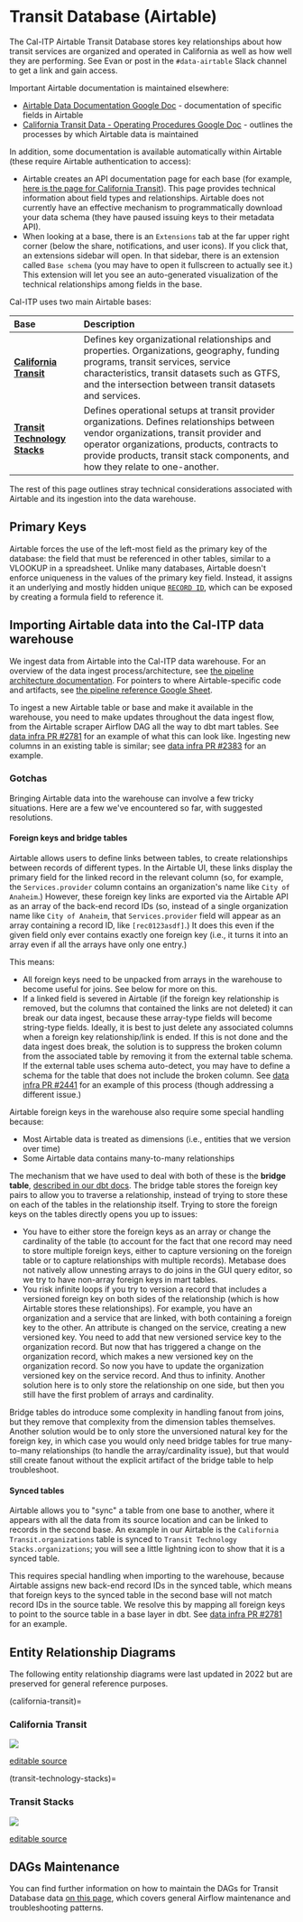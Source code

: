 # Transit Database (Airtable)

The Cal-ITP Airtable Transit Database stores key relationships about how transit services are organized and operated in California as well as how well they are performing. See Evan or post in the `#data-airtable` Slack channel to get a link and gain access.

Important Airtable documentation is maintained elsewhere:

- [Airtable Data Documentation Google Doc](https://docs.google.com/document/d/1KvlYRYB8cnyTOkT1Q0BbBmdQNguK_AMzhSV5ELXiZR4/edit#heading=h.u7y2eosf0i1d) - documentation of specific fields in Airtable
- [California Transit Data - Operating Procedures Google Doc](https://docs.google.com/document/d/1IO8x9-31LjwmlBDH0Jri-uWI7Zygi_IPc9nqd7FPEQM/edit#) -  outlines the processes by which Airtable data is maintained

In addition, some documentation is available automatically within Airtable (these require Airtable authentication to access):

- Airtable creates an API documentation page for each base (for example, [here is the page for California Transit](https://airtable.com/appPnJWrQ7ui4UmIl/api/docs)). This page provides technical information about field types and relationships. Airtable does not currently have an effective mechanism to programmatically download your data schema (they have paused issuing keys to their metadata API).
- When looking at a base, there is an `Extensions` tab at the far upper right corner (below the share, notifications, and user icons). If you click that, an extensions sidebar will open. In that sidebar, there is an extension called `Base schema` (you may have to open it fullscreen to actually see it.) This extension will let you see an auto-generated visualization of the technical relationships among fields in the base.

Cal-ITP uses two main Airtable bases:

| **Base**                                                    | **Description**                                                                                                                                                                                                                                                       |
| :---------------------------------------------------------- | :-------------------------------------------------------------------------------------------------------------------------------------------------------------------------------------------------------------------------------------------------------------------- |
| [**California Transit**](#california-transit)               | Defines key organizational relationships and properties. Organizations, geography, funding programs,  transit services, service characteristics, transit datasets such as GTFS, and the intersection between transit datasets and services.                           |
| [**Transit Technology Stacks**](#transit-technology-stacks) | Defines operational setups at transit provider organizations. Defines relationships between vendor organizations, transit provider and operator organizations, products, contracts to provide products, transit stack components, and how they relate to one-another. |

The rest of this page outlines stray technical considerations associated with Airtable and its ingestion into the data warehouse.

## Primary Keys

Airtable forces the use of the left-most field as the primary key of the database: the field that must be referenced in other tables, similar to a VLOOKUP in a spreadsheet. Unlike many databases, Airtable doesn't enforce uniqueness in the values of the primary key field.  Instead, it assigns it an underlying and mostly hidden unique [`RECORD ID`](https://support.airtable.com/hc/en-us/articles/360051564873-Record-ID), which can be exposed by creating a formula field to reference it.

## Importing Airtable data into the Cal-ITP data warehouse

We ingest data from Airtable into the Cal-ITP data warehouse. For an overview of the data ingest process/architecture, see [the pipeline architecture documentation](architecture-data). For pointers to where Airtable-specific code and artifacts, see [the pipeline reference Google Sheet](https://docs.google.com/spreadsheets/d/1bv1K5lZMnq1eCSZRy3sPd3MgbdyghrMl4u8HvjNjWPw/edit#gid=0).

To ingest a new Airtable table or base and make it available in the warehouse, you need to make updates throughout the data ingest flow, from the Airtable scraper Airflow DAG all the way to dbt mart tables. See [data infra PR #2781](https://github.com/cal-itp/data-infra/pull/2781) for an example of what this can look like. Ingesting new columns in an existing table is similar; see [data infra PR #2383](https://github.com/cal-itp/data-infra/pull/2383) for an example.

### Gotchas

Bringing Airtable data into the warehouse can involve a few tricky situations. Here are a few we've encountered so far, with suggested resolutions.

#### Foreign keys and bridge tables

Airtable allows users to define links between tables, to create relationships between records of different types. In the Airtable UI, these links display the primary field for the linked record in the relevant column (so, for example, the `Services.provider` column contains an organization's name like `City of Anaheim`.) However, these foreign key links are exported via the Airtable API as an array of the back-end record IDs (so, instead of a single organization name like `City of Anaheim`, that `Services.provider` field will appear as an array containing a record ID, like `[rec0123asdf]`.) It does this even if the given field only ever contains exactly one foreign key (i.e., it turns it into an array even if all the arrays have only one entry.)

This means:

- All foreign keys need to be unpacked from arrays in the warehouse to become useful for joins. See below for more on this.
- If a linked field is severed in Airtable (if the foreign key relationship is removed, but the columns that contained the links are not deleted) it can break our data ingest, because these array-type fields will become string-type fields. Ideally, it is best to just delete any associated columns when a foreign key relationship/link is ended. If this is not done and the data ingest does break, the solution is to suppress the broken column from the associated table by removing it from the external table schema. If the external table uses schema auto-detect, you may have to define a schema for the table that does not include the broken column. See [data infra PR #2441](https://github.com/cal-itp/data-infra/pull/2441) for an example of this process (though addressing a different issue.)

Airtable foreign keys in the warehouse also require some special handling because:

- Most Airtable data is treated as dimensions (i.e., entities that we version over time)
- Some Airtable data contains many-to-many relationships

The mechanism that we have used to deal with both of these is the **bridge table**, [described in our dbt docs](https://dbt-docs.dds.dot.ca.gov/#!/overview). The bridge table stores the foreign key pairs to allow you to traverse a relationship, instead of trying to store these on each of the tables in the relationship itself. Trying to store the foreign keys on the tables directly opens you up to issues:

- You have to either store the foreign keys as an array or change the cardinality of the table (to account for the fact that one record may need to store multiple foreign keys, either to capture versioning on the foreign table or to capture relationships with multiple records). Metabase does not natively allow unnesting arrays to do joins in the GUI query editor, so we try to have non-array foreign keys in mart tables.
- You risk infinite loops if you try to version a record that includes a versioned foreign key on both sides of the relationship (which is how Airtable stores these relationships). For example, you have an organization and a service that are linked, with both containing a foreign key to the other. An attribute is changed on the service, creating a new versioned key. You need to add that new versioned service key to the organization record. But now that has triggered a change on the organization record, which makes a new versioned key on the organization record. So now you have to update the organization versioned key on the service record. And thus to infinity. Another solution here is to only store the relationship on one side, but then you still have the first problem of arrays and cardinality.

Bridge tables do introduce some complexity in handling fanout from joins, but they remove that complexity from the dimension tables themselves. Another solution would be to only store the unversioned natural key for the foreign key, in which case you would only need bridge tables for true many-to-many relationships (to handle the array/cardinality issue), but that would still create fanout without the explicit artifact of the bridge table to help troubleshoot.

#### Synced tables

Airtable allows you to "sync" a table from one base to another, where it appears with all the data from its source location and can be linked to records in the second base. An example in our Airtable is the `California Transit.organizations` table is synced to `Transit Technology Stacks.organizations`; you will see a little lightning icon to show that it is a synced table.

This requires special handling when importing to the warehouse, because Airtable assigns new back-end record IDs in the synced table, which means that foreign keys to the synced table in the second base will not match record IDs in the source table. We resolve this by mapping all foreign keys to point to the source table in a base layer in dbt. See [data infra PR #2781](https://github.com/cal-itp/data-infra/pull/2781) for an example.

## Entity Relationship Diagrams

The following entity relationship diagrams were last updated in 2022 but are preserved for general reference purposes.

(california-transit)=

### California Transit

[![](https://mermaid.ink/img/pako:eNqVVEtv4jAQ_iuWz0W9c1stbbWHbhFw5DLEEzJax07HDqss4b_vOCQQXlLLBSX6XuP5nL3OvEE91cgzgi1DuXZKfh-8BUf_IJJ36tBOJn6vlsg7ynCq1roEB1sMa_0ltK-QIT6C-w7-FvMwgwgBY6Jk3oW6_BalYm_q7HuUemMpFEfOY9b4XaJRUBUwuqj8GO3zu9btQxEwJTkKEZnc9sta7a3W-_zjebGa_1C5ZxULVJIO0sN3RCRQolYWnEt5oI6FZ4rNQ9VHw7bqp69dbN7QS6OqounlCwTzWQPLwGgUuUHnCq3atgs4t5DhhYbBkDFtMKiso0ws7tCKkoQqjwFG8V4l77KR4y0HxeuRoaosiVr05wL0vQ3D8kc9Pu4dIoMLFAer3qx2Rk5tzilu2V2C9oKcC-DUzQUZ5AV-1sRYpiLdml1mS6QXS1uSwsbm5HLDsvLvgtCwA5Pt93czX3ck_Y3oX6WLkTQYc4tZlBVtmsF7dHGG2e4wKS2mrJiCkM8VXkH4c_c8Bep3GJ7_ehaAPxXiFdG8Y2TKwtCoq5t7bkIqJqOVne5QiaLnCE7mO9v_Xs1-SUMGpXEJQtIqvDXinueUEdgEV0acujz6SZco3SIj38h90ltrcSxxrY8xcqhtTE4HgdaVEPHFUPSsp5FrfNJyjfyycdnwfMT0H1s9zcEGPPwHJNjt_A)](https://mermaid-js.github.io/mermaid-live-editor/edit/#pako:eNqVVEtv4jAQ_iuWz0W9c1stbbWHbhFw5DLEEzJax07HDqss4b_vOCQQXlLLBSX6XuP5nL3OvEE91cgzgi1DuXZKfh-8BUf_IJJ36tBOJn6vlsg7ynCq1roEB1sMa_0ltK-QIT6C-w7-FvMwgwgBY6Jk3oW6_BalYm_q7HuUemMpFEfOY9b4XaJRUBUwuqj8GO3zu9btQxEwJTkKEZnc9sta7a3W-_zjebGa_1C5ZxULVJIO0sN3RCRQolYWnEt5oI6FZ4rNQ9VHw7bqp69dbN7QS6OqounlCwTzWQPLwGgUuUHnCq3atgs4t5DhhYbBkDFtMKiso0ws7tCKkoQqjwFG8V4l77KR4y0HxeuRoaosiVr05wL0vQ3D8kc9Pu4dIoMLFAer3qx2Rk5tzilu2V2C9oKcC-DUzQUZ5AV-1sRYpiLdml1mS6QXS1uSwsbm5HLDsvLvgtCwA5Pt93czX3ck_Y3oX6WLkTQYc4tZlBVtmsF7dHGG2e4wKS2mrJiCkM8VXkH4c_c8Bep3GJ7_ehaAPxXiFdG8Y2TKwtCoq5t7bkIqJqOVne5QiaLnCE7mO9v_Xs1-SUMGpXEJQtIqvDXinueUEdgEV0acujz6SZco3SIj38h90ltrcSxxrY8xcqhtTE4HgdaVEPHFUPSsp5FrfNJyjfyycdnwfMT0H1s9zcEGPPwHJNjt_A)

[editable source](https://mermaid-js.github.io/mermaid-live-editor/edit/#pako:eNqVVEtv4jAQ_iuWz0W9c1stbbWHbhFw5DLEEzJax07HDqss4b_vOCQQXlLLBSX6XuP5nL3OvEE91cgzgi1DuXZKfh-8BUf_IJJ36tBOJn6vlsg7ynCq1roEB1sMa_0ltK-QIT6C-w7-FvMwgwgBY6Jk3oW6_BalYm_q7HuUemMpFEfOY9b4XaJRUBUwuqj8GO3zu9btQxEwJTkKEZnc9sta7a3W-_zjebGa_1C5ZxULVJIO0sN3RCRQolYWnEt5oI6FZ4rNQ9VHw7bqp69dbN7QS6OqounlCwTzWQPLwGgUuUHnCq3atgs4t5DhhYbBkDFtMKiso0ws7tCKkoQqjwFG8V4l77KR4y0HxeuRoaosiVr05wL0vQ3D8kc9Pu4dIoMLFAer3qx2Rk5tzilu2V2C9oKcC-DUzQUZ5AV-1sRYpiLdml1mS6QXS1uSwsbm5HLDsvLvgtCwA5Pt93czX3ck_Y3oX6WLkTQYc4tZlBVtmsF7dHGG2e4wKS2mrJiCkM8VXkH4c_c8Bep3GJ7_ehaAPxXiFdG8Y2TKwtCoq5t7bkIqJqOVne5QiaLnCE7mO9v_Xs1-SUMGpXEJQtIqvDXinueUEdgEV0acujz6SZco3SIj38h90ltrcSxxrY8xcqhtTE4HgdaVEPHFUPSsp5FrfNJyjfyycdnwfMT0H1s9zcEGPPwHJNjt_A)

(transit-technology-stacks)=

### Transit Stacks

[![](https://mermaid.ink/img/pako:eNqdk7tuwzAMRX9F0JzH7jXp0ClF09ELITGyAFs0KClFG-ffS7_6SNu0iEbp3MtLSjppQxZ1oZG3HhxDUwYla8cOgn-F5ClEde6WSzqpPfLRGyxUqRsI4DCW-kecBnxDITGY1PP0HP4PV1Tb6_QDk80jHLGuB3jEp4wbaloKGJIoVqvuS3YfVY5oVSLV1hDWYy9rapEh4Vz3N6NPpcUoSlQF8bqoU-8bk0wa9cH9JbwYi-hapqO3ffaKKbvqo-9HrMcRVb79ZtZ1Q4rL_d50x975AEOcOJ4rMwNzulvNn4Adpht9pwlsIcHeVNhA73gfxSUENEmGkKOkLrVe6Aa5AW_lHZ9651InEchV9hKLB8j1UPMsaG6t3PKd9YlYFweoIy405ET7l2B0kTjjDE0_YqLOb7JEHuQ)](https://mermaid-js.github.io/mermaid-live-editor/edit/#pako:eNqdk7tuwzAMRX9F0JzH7jXp0ClF09ELITGyAFs0KClFG-ffS7_6SNu0iEbp3MtLSjppQxZ1oZG3HhxDUwYla8cOgn-F5ClEde6WSzqpPfLRGyxUqRsI4DCW-kecBnxDITGY1PP0HP4PV1Tb6_QDk80jHLGuB3jEp4wbaloKGJIoVqvuS3YfVY5oVSLV1hDWYy9rapEh4Vz3N6NPpcUoSlQF8bqoU-8bk0wa9cH9JbwYi-hapqO3ffaKKbvqo-9HrMcRVb79ZtZ1Q4rL_d50x975AEOcOJ4rMwNzulvNn4Adpht9pwlsIcHeVNhA73gfxSUENEmGkKOkLrVe6Aa5AW_lHZ9651InEchV9hKLB8j1UPMsaG6t3PKd9YlYFweoIy405ET7l2B0kTjjDE0_YqLOb7JEHuQ)

[editable source](https://mermaid-js.github.io/mermaid-live-editor/edit/#pako:eNqdk7tuwzAMRX9F0JzH7jXp0ClF09ELITGyAFs0KClFG-ffS7_6SNu0iEbp3MtLSjppQxZ1oZG3HhxDUwYla8cOgn-F5ClEde6WSzqpPfLRGyxUqRsI4DCW-kecBnxDITGY1PP0HP4PV1Tb6_QDk80jHLGuB3jEp4wbaloKGJIoVqvuS3YfVY5oVSLV1hDWYy9rapEh4Vz3N6NPpcUoSlQF8bqoU-8bk0wa9cH9JbwYi-hapqO3ffaKKbvqo-9HrMcRVb79ZtZ1Q4rL_d50x975AEOcOJ4rMwNzulvNn4Adpht9pwlsIcHeVNhA73gfxSUENEmGkKOkLrVe6Aa5AW_lHZ9651InEchV9hKLB8j1UPMsaG6t3PKd9YlYFweoIy405ET7l2B0kTjjDE0_YqLOb7JEHuQ)

## DAGs Maintenance

You can find further information on how to maintain the DAGs for Transit Database data [on this page](dags-maintenance), which covers general Airflow maintenance and troubleshooting patterns.
